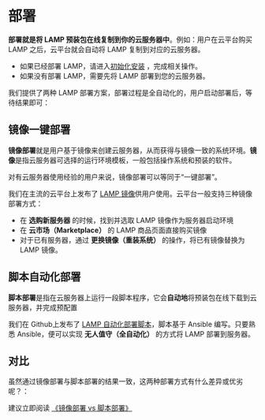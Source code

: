 # 部署

**部署就是将 LAMP 预装包在线复制到你的云服务器中**。例如：用户在云平台购买 LAMP 之后，云平台就会自动将 LAMP 复制到对应的云服务器。

- 如果已经部署 LAMP，请进入[初始化安装](/zh/stack-installation.md) ，完成相关操作。
- 如果没有部署 LAMP，需要先将 LAMP 部署到您的云服务器。

我们提供了两种 LAMP 部署方案，部署过程是全自动化的，用户启动部署后，等待结果即可：

## 镜像一键部署

**镜像部署**就是用户基于镜像来创建云服务器，从而获得与镜像一致的系统环境。**镜像**是指云服务器可选择的运行环境模板，一般包括操作系统和预装的软件。

对有云服务器使用经验的用户来说，镜像部署可以等同于“一键部署”。

我们在主流的云平台上发布了 [LAMP 镜像](https://apps.websoft9.com/lamp)供用户使用。云平台一般支持三种镜像部署方式：

* 在 **选购新服务器** 的时候，找到并选取 LAMP 镜像作为服务器启动环境
* 在 **云市场（Marketplace）**  的 LAMP 商品页面直接购买镜像
* 对于已有服务器，通过 **更换镜像（重装系统）** 的操作，将已有镜像替换为 LAMP 镜像。

## 脚本自动化部署

**脚本部署**是指在云服务器上运行一段脚本程序，它会**自动地**将预装包在线下载到云服务器，并完成预配置

我们在 Github上发布了 [LAMP 自动化部署脚本](https://github.com/Websoft9/ansible-lamp)，脚本基于 Ansible 编写。只要熟悉 Ansible，便可以实现 **无人值守（全自动化）** 的方式将 LAMP 部署到服务器。

## 对比

虽然通过镜像部署与脚本部署的结果一致，这两种部署方式有什么差异或优劣呢？：

建议立即阅读 [《镜像部署 vs 脚本部署》](https://support.websoft9.com/docs/faq/zh/bz-product.html#镜像部署-vs-脚本部署)
